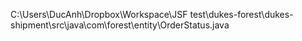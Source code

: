C:\Users\DucAnh\Dropbox\Workspace\JSF test\dukes-forest\dukes-shipment\src\java\com\forest\entity\OrderStatus.java
